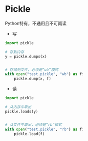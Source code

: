 # Pickle

Python特有，不通用且不可阅读

- 写

```python
import pickle

# 存到内存
y = pickle.dumps(x)


# 存储到文件，必须是“wb”模式
with open("test.pickle", "wb") as f:
    pickle.dump(x, f)
```

- 读

```python
import pickle

# 从内存中取出
pickle.loads(y)


# 从文件中取出，必须是“rb”模式
with open("test.pickle", "rb") as f:
    pickle.load(f)
```

